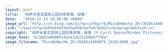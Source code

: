 ```yaml
---
layout: post
title:  "帕萨米里亚国家公园的黑夜猴，秘鲁"
date:   "2016-12-13 16:00:00 +0800"
image_url: "http://cn.bing.com/az/hprichbg/rb/MicoDeNoche_ZH-CN10514469675_1920x1080.jpg"
link: "/search?q=%e9%bb%91%e5%a4%9c%e7%8c%b4&form=hpcapt&mkt=zh-cn"
copyright: "帕萨米里亚国家公园的黑夜猴，秘鲁 (© Cyril Ruoso/Minden Pictures)"
image_hash: "611b82a84009142e43a522cb9b877f6a"
image_filename: "MicoDeNoche_ZH-CN10514469675_1920x1080.jpg"
---
```

